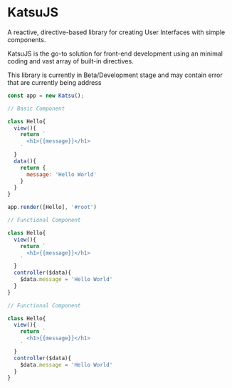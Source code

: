 # KatsuJS

A reactive, directive-based library for creating User Interfaces with simple components.

KatsuJS is the go-to solution for front-end development using an minimal coding and vast array of built-in directives.

This library is currently in Beta/Development stage and may contain error that are currently being address

```javascript
const app = new Katsu();
```

```javascript
// Basic Component

class Hello{
  view(){
    return `
      <h1>{{message}}</h1>
    `
  }
  data(){
    return {
      message: 'Hello World'
    }
  }
}

```

```javascript
app.render([Hello], '#root')
```


```javascript
// Functional Component

class Hello{
  view(){
    return `
      <h1>{{message}}</h1>
    `
  }
  controller($data){
    $data.message = 'Hello World'
  }
}

```



```javascript
// Functional Component

class Hello{
  view(){
    return `
      <h1>{{message}}</h1>
    `
  }
  controller($data){
    $data.message = 'Hello World'
  }
}

```
